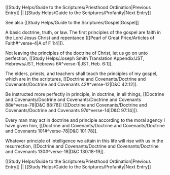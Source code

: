 [[Study Helps/Guide to the Scriptures/Priesthood Ordination|Previous Entry]]  ||  [[Study Helps/Guide to the Scriptures/Profanity|Next Entry]]

 See also [[Study Helps/Guide to the Scriptures/Gospel|Gospel]]

 A basic doctrine, truth, or law. The first principles of the gospel are faith in the Lord Jesus Christ and repentance ([[Pearl of Great Price/Articles of Faith#^verse-4|A of F 1:4]]).

 Not leaving the principles of the doctrine of Christ, let us go on unto perfection, [[Study Helps/Joseph Smith Translation Appendix/JST, Hebrews/JST, Hebrews 6#^verse-1|JST, Heb. 6:1]].

 The elders, priests, and teachers shall teach the principles of my gospel, which are in the scriptures, [[Doctrine and Covenants/Doctrine and Covenants/Doctrine and Covenants 42#^verse-12|D&C 42:12]].

 Be instructed more perfectly in principle, in doctrine, in all things, [[Doctrine and Covenants/Doctrine and Covenants/Doctrine and Covenants 88#^verse-78|D&C 88:78]] ([[Doctrine and Covenants/Doctrine and Covenants/Doctrine and Covenants 97#^verse-14|D&C 97:14]]).

 Every man may act in doctrine and principle according to the moral agency I have given him, [[Doctrine and Covenants/Doctrine and Covenants/Doctrine and Covenants 101#^verse-78|D&C 101:78]].

 Whatever principle of intelligence we attain in this life will rise with us in the resurrection, [[Doctrine and Covenants/Doctrine and Covenants/Doctrine and Covenants 130#^verse-18|D&C 130:18-19]].

[[Study Helps/Guide to the Scriptures/Priesthood Ordination|Previous Entry]]  ||  [[Study Helps/Guide to the Scriptures/Profanity|Next Entry]]